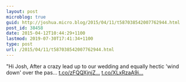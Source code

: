 ```yaml
---
layout: post
microblog: true
guid: http://joshua.micro.blog/2015/04/11/t587038542007762944.html
post_id: 38458
date: 2015-04-12T10:44:29+1100
lastmod: 2019-07-30T17:41:34+1100
type: post
url: /2015/04/11/t587038542007762944.html
---
```

"Hi Josh, After a crazy lead up to our wedding and equally hectic 'wind down' over the pas… [t.co/zFQQXjnjZ...](http://t.co/zFQQXjnjZW) [t.co/XLxRzaA9i...](http://t.co/XLxRzaA9il)
